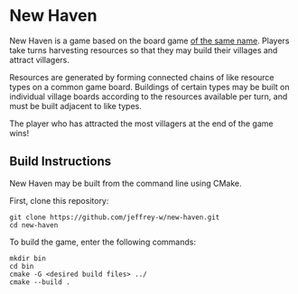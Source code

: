 # New Haven

New Haven is a game based on the board game [of the same name](https://boardgamegeek.com/boardgame/146158/new-haven).
Players take turns harvesting resources so that they may build their villages and attract villagers.

Resources are generated by forming connected chains of like resource types on a common game board. Buildings of certain
types may be built on individual village boards according to the resources available per turn, and must be built
adjacent to like types.

The player who has attracted the most villagers at the end of the game wins!

## Build Instructions

New Haven may be built from the command line using CMake.

First, clone this repository:

```
git clone https://github.com/jeffrey-w/new-haven.git
cd new-haven
```

To build the game, enter the following commands:

```
mkdir bin
cd bin
cmake -G <desired build files> ../
cmake --build .
```